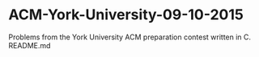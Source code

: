 # ACM-York-University-09-10-2015
Problems from the York University ACM preparation contest written in C.
README.md
